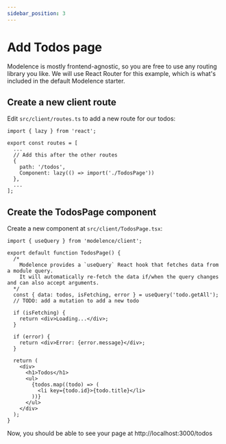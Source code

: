 ```yaml
---
sidebar_position: 3
---
```


# Add Todos page

Modelence is mostly frontend-agnostic, so you are free to use any routing library you like.
We will use React Router for this example, which is what's included in the default Modelence starter.

## Create a new client route

Edit `src/client/routes.ts` to add a new route for our todos:

```tsx title="src/client/routes.ts"
import { lazy } from 'react';

export const routes = [
  ...
  // Add this after the other routes
  {
    path: '/todos',
    Component: lazy(() => import('./TodosPage'))
  },
  ...
];
```

## Create the TodosPage component

Create a new component at `src/client/TodosPage.tsx`:

```tsx title="src/client/TodosPage.tsx"
import { useQuery } from 'modelence/client';

export default function TodosPage() {
  /*
    Modelence provides a `useQuery` React hook that fetches data from a module query.
    It will automatically re-fetch the data if/when the query changes and can also accept arguments.
  */
  const { data: todos, isFetching, error } = useQuery('todo.getAll');
  // TODO: add a mutation to add a new todo

  if (isFetching) {
    return <div>Loading...</div>;
  }

  if (error) {
    return <div>Error: {error.message}</div>;
  }

  return (
    <div>
      <h1>Todos</h1>
      <ul>
        {todos.map((todo) => (
          <li key={todo.id}>{todo.title}</li>
        ))}
      </ul>
    </div>
  );
}
```

Now, you should be able to see your page at http://localhost:3000/todos
